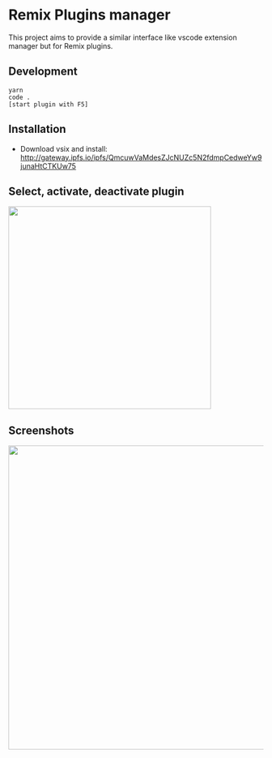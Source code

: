 # Remix Plugins manager
This project aims to provide a similar interface like vscode extension manager but for Remix plugins.

## Development
```
yarn
code .
[start plugin with F5]
```
## Installation
* Download vsix and install: http://gateway.ipfs.io/ipfs/QmcuwVaMdesZJcNUZc5N2fdmpCedweYw9junaHtCTKUw75
## Select, activate, deactivate plugin
<p align="justify">
  <img src="https://user-images.githubusercontent.com/13261372/91587016-d0b11b00-e973-11ea-8371-cf991d329c60.png" height="400">
</p>

## Screenshots
<p align="justify">
  <img src="https://user-images.githubusercontent.com/13261372/91586411-f38eff80-e972-11ea-83fe-a7f798b9a160.png" height="600">
</p>
